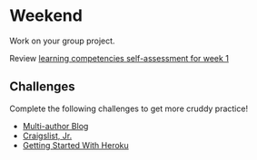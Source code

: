 # Weekend

Work on your group project.

Review [learning competencies self-assessment for week
1](../self-assessments#week-1)

## Challenges
Complete the following challenges to get more cruddy practice!

- [Multi-author Blog](../../../../blog-2-multi-author-challenge)
- [Craigslist, Jr.](../../../../craigslist-jr-challenge)
- [Getting Started With
Heroku](../../../../heroku-1-getting-started-challenge)
